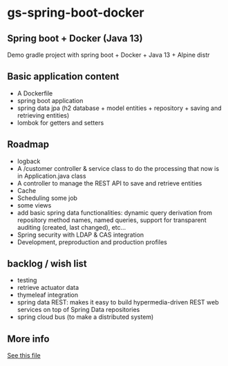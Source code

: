 # gs-spring-boot-docker

## Spring boot + Docker (Java 13)

Demo gradle project with spring boot + Docker + Java 13 + Alpine distr

## Basic application content

* A Dockerfile
* spring boot application
* spring data jpa (h2 database + model entities + repository + saving and retrieving entities)
* lombok for getters and setters

## Roadmap

* logback
* A /customer controller & service class to do the processing that now is in Application.java class
* A controller to manage the REST API to save and retrieve entities
* Cache
* Scheduling some job
* some views
* add basic spring data functionalities: dynamic query derivation from repository method names, named queries, support for transparent auditing (created, last changed), etc...
* Spring security with LDAP & CAS integration
* Development, preproduction and production  profiles

## backlog / wish list
* testing
* retrieve actuator data
* thymeleaf integration
* spring data REST: makes it easy to build hypermedia-driven REST web services on top of Spring Data repositories
* spring cloud bus (to make a distributed system)
## More info

[See this file](Docker%20+%20Spring.pdf)

